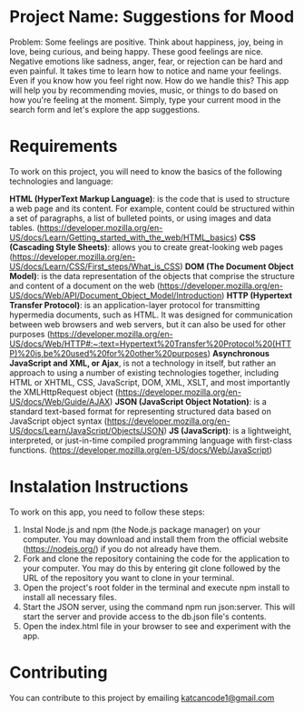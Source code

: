 # Project Name: Suggestions for Mood

Problem: 
Some feelings are positive. Think about happiness, joy, being in love, being curious, and being happy. These good feelings are nice. Negative emotions like sadness, anger, fear, or rejection can be hard and even painful. It takes time to learn how to notice and name your feelings. Even if you know how you feel right now. How do we handle this? This app will help you by recommending movies, music, or things to do based on how you're feeling at the moment. Simply, type your current mood in the search form and let's explore the app suggestions.

# Requirements
To work on this project, you will need to know the basics of the following technologies and language:

**HTML (HyperText Markup Language)**: is the code that is used to structure a web page and its content. For example, content could be structured within a set of paragraphs, a list of bulleted points, or using images and data tables. (https://developer.mozilla.org/en-US/docs/Learn/Getting_started_with_the_web/HTML_basics)
**CSS (Cascading Style Sheets)**: allows you to create great-looking web pages (https://developer.mozilla.org/en-US/docs/Learn/CSS/First_steps/What_is_CSS)
**DOM (The Document Object Model)**: is the data representation of the objects that comprise the structure and content of a document on the web (https://developer.mozilla.org/en-US/docs/Web/API/Document_Object_Model/Introduction)
**HTTP (Hypertext Transfer Protocol)**: is an application-layer protocol for transmitting hypermedia documents, such as HTML. It was designed for communication between web browsers and web servers, but it can also be used for other purposes (https://developer.mozilla.org/en-US/docs/Web/HTTP#:~:text=Hypertext%20Transfer%20Protocol%20(HTTP)%20is,be%20used%20for%20other%20purposes) 
**Asynchronous JavaScript and XML, or Ajax**, is not a technology in itself, but rather an approach to using a number of existing technologies together, including HTML or XHTML, CSS, JavaScript, DOM, XML, XSLT, and most importantly the XMLHttpRequest object (https://developer.mozilla.org/en-US/docs/Web/Guide/AJAX)
**JSON (JavaScript Object Notation)**: is a standard text-based format for representing structured data based on JavaScript object syntax (https://developer.mozilla.org/en-US/docs/Learn/JavaScript/Objects/JSON)
**JS (JavaScript)**: is a lightweight, interpreted, or just-in-time compiled programming language with first-class functions. (https://developer.mozilla.org/en-US/docs/Web/JavaScript)

# Instalation Instructions
To work on this app, you need to follow these steps:
1. Instal Node.js and npm (the Node.js package manager) on your computer. You may download and install them from the official website (https://nodejs.org/) if you do not already have them.
2. Fork and clone the repository containing the code for the application to your computer. You may do this by entering git clone followed by the URL of the repository you want to clone in your terminal.
3. Open the project's root folder in the terminal and execute npm install to install all necessary files.
4. Start the JSON server, using the command npm run json:server. This will start the server and provide access to the db.json file's contents.
5. Open the index.html file in your browser to see and experiment with the app.

# Contributing
You can contribute to this project by emailing katcancode1@gmail.com

